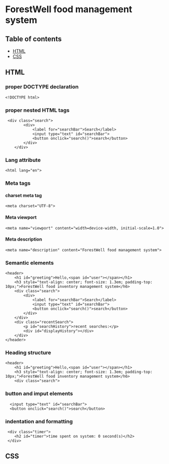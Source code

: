# ForestWell food management system 

## Table of contents
- [HTML](#html)
- [CSS](#css)

## HTML

### proper DOCTYPE declaration

```
<!DOCTYPE html>
```

### proper nested HTML tags
```
 <div class="search">    
        <div>
            <label for="searchBar">Search</label>
            <input type="text" id="searchBar">
            <button onclick="search()">search</button>
        </div>
    </div>
```

### Lang attribute
```
<html lang="en">
```

### Meta tags
#### charset meta tag
```
<meta charset="UTF-8">
```

#### Meta viewport
```
<meta name="viewport" content="width=device-width, initial-scale=1.0">
```

#### Meta description 
```
<meta name="description" content="ForestWell food management system">
```

### Semantic elements
```
<header>
    <h1 id="greeting">Hello,<span id="user"></span></h1>
    <h3 style="text-align: center; font-size: 1.3em; padding-top: 10px;">ForestWell food inventory management system</h6>
    <div class="search">    
        <div>
            <label for="searchBar">Search</label>
            <input type="text" id="searchBar">
            <button onclick="search()">search</button>
        </div>
    </div>
    <div class="recentSearch">
        <p id="searchHistory">recent searches:</p>
        <div id="displayHistory"></div>
    </div>
</header>
```

### Heading structure
```
<header>
    <h1 id="greeting">Hello,<span id="user"></span></h1>
    <h3 style="text-align: center; font-size: 1.3em; padding-top: 10px;">ForestWell food inventory management system</h6>
    <div class="search">   
``` 

### button and imput elements
```
  <input type="text" id="searchBar">
  <button onclick="search()">search</button>
```

### indentation and formatting
```
 <div class="timer">
    <h2 id="timer">time spent on system: 0 second(s)</h2>
 </div>
```

## CSS




